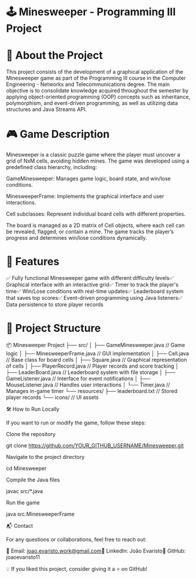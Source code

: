 # 🕹️ Minesweeper - Programming III Project

# 📌 About the Project

This project consists of the development of a graphical application of the Minesweeper game as part of the Programming III course in the Computer Engineering - Networks and Telecommunications degree. The main objective is to consolidate knowledge acquired throughout the semester by applying object-oriented programming (OOP) concepts such as inheritance, polymorphism, and event-driven programming, as well as utilizing data structures and Java Streams API.

# 🎮 Game Description

Minesweeper is a classic puzzle game where the player must uncover a grid of NxM cells, avoiding hidden mines. The game was developed using a predefined class hierarchy, including:

GameMinesweeper: Manages game logic, board state, and win/lose conditions.

MinesweeperFrame: Implements the graphical interface and user interactions.

Cell subclasses: Represent individual board cells with different properties.

The board is managed as a 2D matrix of Cell objects, where each cell can be revealed, flagged, or contain a mine. The game tracks the player’s progress and determines win/lose conditions dynamically.

# 🚀 Features

✅ Fully functional Minesweeper game with different difficulty levels✅ Graphical interface with an interactive grid✅ Timer to track the player's time✅ Win/Lose conditions with real-time updates✅ Leaderboard system that saves top scores✅ Event-driven programming using Java listeners✅ Data persistence to store player records

# 📂 Project Structure

📦 Minesweeper Project
├── src/
│   ├── GameMinesweeper.java  // Game logic
│   ├── MinesweeperFrame.java // GUI implementation
│   ├── Cell.java             // Base class for board cells
│   ├── Square.java           // Graphical representation of cells
│   ├── PlayerRecord.java     // Player records and score tracking
│   ├── LeaderBoard.java      // Leaderboard system with file storage
│   ├── GameListener.java     // Interface for event notifications
│   ├── MouseListener.java    // Handles user interactions
│   └── Timer.java            // Manages in-game timer
└── resources/
    ├── leaderboard.txt       // Stored player records
    └── icons/                // UI assets

🛠️ How to Run Locally

If you want to run or modify the game, follow these steps:

Clone the repository

 git clone https://github.com/YOUR_GITHUB_USERNAME/Minesweeper.git  

Navigate to the project directory

 cd Minesweeper  

Compile the Java files

 javac src/*.java  

Run the game

 java src.MinesweeperFrame  

📬 Contact

For any questions or collaborations, feel free to reach out:

📧 Email: joao.evaristo.work@gmail.com🔗 LinkedIn: João Evaristo🐙 GitHub: joaoevaristo11

💡 If you liked this project, consider giving it a ⭐ on GitHub!
